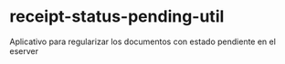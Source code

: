 # receipt-status-pending-util
Aplicativo para regularizar los documentos con estado pendiente en el eserver
